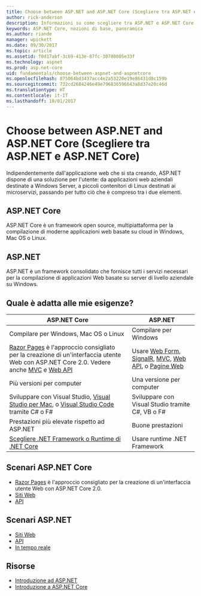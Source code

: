```yaml
---
title: Choose between ASP.NET and ASP.NET Core (Scegliere tra ASP.NET e ASP.NET Core)
author: rick-anderson
description: Informazioni su come scegliere tra ASP.NET e ASP.NET Core.
keywords: ASP.NET Core, nozioni di base, panoramica
ms.author: riande
manager: wpickett
ms.date: 09/30/2017
ms.topic: article
ms.assetid: f0d17abf-3c69-413e-87fc-30780805e33f
ms.technology: aspnet
ms.prod: asp.net-core
uid: fundamentals/choose-between-aspnet-and-aspnetcore
ms.openlocfilehash: 875064bd3437acc4e2a53220e19e86431d8c159b
ms.sourcegitcommit: 732cd2684246e49e796836596643a8d37e20c46d
ms.translationtype: HT
ms.contentlocale: it-IT
ms.lasthandoff: 10/01/2017
---
```

# <a name="choose-between-aspnet-and-aspnet-core"></a>Choose between ASP.NET and ASP.NET Core (Scegliere tra ASP.NET e ASP.NET Core) 

Indipendentemente dall'applicazione web che si sta creando, ASP.NET dispone di una soluzione per l'utente: da applicazioni web aziendali destinate a Windows Server, a piccoli contenitori di Linux destinati ai microservizi, passando per tutto ciò che è compreso tra i due elementi.

## <a name="aspnet-core"></a>ASP.NET Core

ASP.NET Core è un framework open source, multipiattaforma per la compilazione di moderne applicazioni web basate su cloud in Windows, Mac OS o Linux.

## <a name="aspnet"></a>ASP.NET

ASP.NET è un framework consolidato che fornisce tutti i servizi necessari per la compilazione di applicazioni Web basate su server di livello aziendale su Windows.

## <a name="which-one-is-right-for-me"></a>Quale è adatta alle mie esigenze?

| ASP.NET Core | ASP.NET |
|---|---|
|Compilare per Windows, Mac OS o Linux|Compilare per Windows|
|[Razor Pages](xref:mvc/razor-pages/index) è l'approccio consigliato per la creazione di un'interfaccia utente Web con ASP.NET Core 2.0. Vedere anche [MVC](xref:mvc/overview) e [Web API](xref:tutorials/first-web-api)|Usare [Web Form](https://docs.microsoft.com/aspnet/web-forms), [SignalR](https://docs.microsoft.com/aspnet/signalr), [MVC](https://docs.microsoft.com/aspnet/mvc), [Web API](https://docs.microsoft.com/aspnet/web-api/), o [Pagine Web](https://docs.microsoft.com/aspnet/web-pages)|
|Più versioni per computer|Una versione per computer|
|Sviluppare con Visual Studio, [Visual Studio per Mac](https://www.visualstudio.com/vs/visual-studio-mac/), o [Visual Studio Code](https://code.visualstudio.com/) tramite C# o F#|Sviluppare con Visual Studio tramite C#, VB o F#|
|Prestazioni più elevate rispetto ad ASP.NET|Buone prestazioni|
|[Scegliere .NET Framework o Runtime di .NET Core](https://docs.microsoft.com/dotnet/articles/standard/choosing-core-framework-server)|Usare runtime .NET Framework|

## <a name="aspnet-core-scenarios"></a>Scenari ASP.NET Core

<!-- update link to Razor Pages mvc movie series when done -->
* [Razor Pages](xref:mvc/razor-pages/index) è l'approccio consigliato per la creazione di un'interfaccia utente Web con ASP.NET Core 2.0.
* [Siti Web](xref:tutorials/first-mvc-app/index)
* [API](xref:tutorials/first-web-api)

## <a name="aspnet-scenarios"></a>Scenari ASP.NET

* [Siti Web](https://docs.microsoft.com/aspnet/mvc)
* [API](https://docs.microsoft.com/aspnet/web-api)
* [In tempo reale](https://docs.microsoft.com/aspnet/signalr)

## <a name="resources"></a>Risorse

* [Introduzione ad ASP.NET](https://docs.microsoft.com/aspnet/overview)
* [Introduzione a ASP.NET Core](xref:index)
